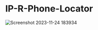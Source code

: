 # IP-R-Phone-Locator
![Screenshot 2023-11-24 183934](https://github.com/Rithikraj7/IP-R-Phone-Locator/assets/108055323/5729d715-defd-4329-870a-ede6349dcab4)
